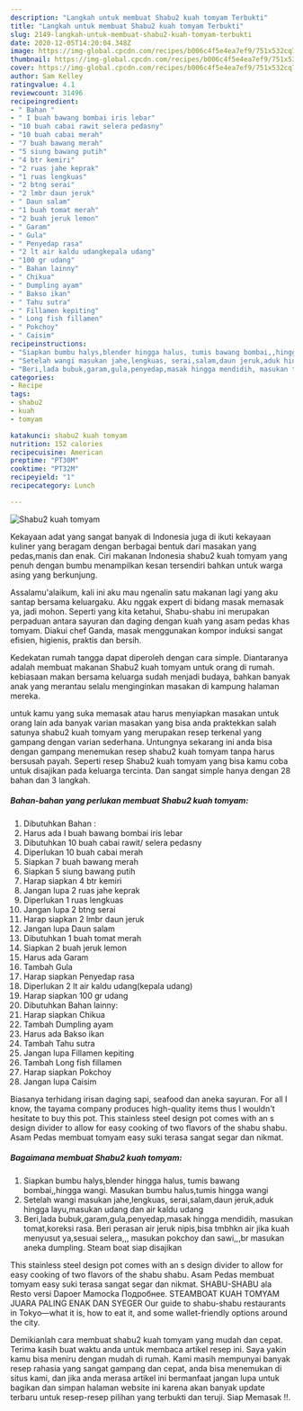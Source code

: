 ```yaml
---
description: "Langkah untuk membuat Shabu2 kuah tomyam Terbukti"
title: "Langkah untuk membuat Shabu2 kuah tomyam Terbukti"
slug: 2149-langkah-untuk-membuat-shabu2-kuah-tomyam-terbukti
date: 2020-12-05T14:20:04.348Z
image: https://img-global.cpcdn.com/recipes/b006c4f5e4ea7ef9/751x532cq70/shabu2-kuah-tomyam-foto-resep-utama.jpg
thumbnail: https://img-global.cpcdn.com/recipes/b006c4f5e4ea7ef9/751x532cq70/shabu2-kuah-tomyam-foto-resep-utama.jpg
cover: https://img-global.cpcdn.com/recipes/b006c4f5e4ea7ef9/751x532cq70/shabu2-kuah-tomyam-foto-resep-utama.jpg
author: Sam Kelley
ratingvalue: 4.1
reviewcount: 31496
recipeingredient:
- " Bahan "
- " I buah bawang bombai iris lebar"
- "10 buah cabai rawit selera pedasny"
- "10 buah cabai merah"
- "7 buah bawang merah"
- "5 siung bawang putih"
- "4 btr kemiri"
- "2 ruas jahe keprak"
- "1 ruas lengkuas"
- "2 btng serai"
- "2 lmbr daun jeruk"
- " Daun salam"
- "1 buah tomat merah"
- "2 buah jeruk lemon"
- " Garam"
- " Gula"
- " Penyedap rasa"
- "2 lt air kaldu udangkepala udang"
- "100 gr udang"
- " Bahan lainny"
- " Chikua"
- " Dumpling ayam"
- " Bakso ikan"
- " Tahu sutra"
- " Fillamen kepiting"
- " Long fish fillamen"
- " Pokchoy"
- " Caisim"
recipeinstructions:
- "Siapkan bumbu halys,blender hingga halus, tumis bawang bombai,,hingga wangi. Masukan bumbu halus,tumis hingga wangi"
- "Setelah wangi masukan jahe,lengkuas, serai,salam,daun jeruk,aduk hingga layu,masukan udang dan air kaldu udang"
- "Beri,lada bubuk,garam,gula,penyedap,masak hingga mendidih, masukan tomat,koreksi rasa. Beri perasan air jeruk nipis,bisa tmbhkn air jika kuah menyusut ya,sesuai selera,,, masukan pokchoy dan sawi,,,br masukan aneka dumpling. Steam boat siap disajikan"
categories:
- Recipe
tags:
- shabu2
- kuah
- tomyam

katakunci: shabu2 kuah tomyam 
nutrition: 152 calories
recipecuisine: American
preptime: "PT30M"
cooktime: "PT32M"
recipeyield: "1"
recipecategory: Lunch

---
```



![Shabu2 kuah tomyam](https://img-global.cpcdn.com/recipes/b006c4f5e4ea7ef9/751x532cq70/shabu2-kuah-tomyam-foto-resep-utama.jpg)

Kekayaan adat yang sangat banyak di Indonesia juga di ikuti kekayaan kuliner yang beragam dengan berbagai bentuk dari masakan yang pedas,manis dan enak. Ciri makanan Indonesia shabu2 kuah tomyam yang penuh dengan bumbu menampilkan kesan tersendiri bahkan untuk warga asing yang berkunjung.


Assalamu&#39;alaikum, kali ini aku mau ngenalin satu makanan lagi yang aku santap bersama keluargaku. Aku nggak expert di bidang masak memasak ya, jadi mohon. Seperti yang kita ketahui, Shabu-shabu ini merupakan perpaduan antara sayuran dan daging dengan kuah yang asam pedas khas tomyam. Diakui chef Ganda, masak menggunakan kompor induksi sangat efisien, higienis, praktis dan bersih.

Kedekatan rumah tangga dapat diperoleh dengan cara simple. Diantaranya adalah membuat makanan Shabu2 kuah tomyam untuk orang di rumah. kebiasaan makan bersama keluarga sudah menjadi budaya, bahkan banyak anak yang merantau selalu menginginkan masakan di kampung halaman mereka.

untuk kamu yang suka memasak atau harus menyiapkan masakan untuk orang lain ada banyak varian masakan yang bisa anda praktekkan salah satunya shabu2 kuah tomyam yang merupakan resep terkenal yang gampang dengan varian sederhana. Untungnya sekarang ini anda bisa dengan gampang menemukan resep shabu2 kuah tomyam tanpa harus bersusah payah.
Seperti resep Shabu2 kuah tomyam yang bisa kamu coba untuk disajikan pada keluarga tercinta. Dan sangat simple hanya dengan 28 bahan dan 3 langkah.


<!--inarticleads1-->

##### Bahan-bahan yang perlukan membuat Shabu2 kuah tomyam:

1. Dibutuhkan  Bahan :
1. Harus ada  I buah bawang bombai iris lebar
1. Dibutuhkan 10 buah cabai rawit/ selera pedasny
1. Diperlukan 10 buah cabai merah
1. Siapkan 7 buah bawang merah
1. Siapkan 5 siung bawang putih
1. Harap siapkan 4 btr kemiri
1. Jangan lupa 2 ruas jahe keprak
1. Diperlukan 1 ruas lengkuas
1. Jangan lupa 2 btng serai
1. Harap siapkan 2 lmbr daun jeruk
1. Jangan lupa  Daun salam
1. Dibutuhkan 1 buah tomat merah
1. Siapkan 2 buah jeruk lemon
1. Harus ada  Garam
1. Tambah  Gula
1. Harap siapkan  Penyedap rasa
1. Diperlukan 2 lt air kaldu udang(kepala udang)
1. Harap siapkan 100 gr udang
1. Dibutuhkan  Bahan lainny:
1. Harap siapkan  Chikua
1. Tambah  Dumpling ayam
1. Harus ada  Bakso ikan
1. Tambah  Tahu sutra
1. Jangan lupa  Fillamen kepiting
1. Tambah  Long fish fillamen
1. Harap siapkan  Pokchoy
1. Jangan lupa  Caisim


Biasanya terhidang irisan daging sapi, seafood dan aneka sayuran. For all I know, the tayama company produces high-quality items thus I wouldn&#39;t hesitate to buy this pot. This stainless steel design pot comes with an s design divider to allow for easy cooking of two flavors of the shabu shabu. Asam Pedas membuat tomyam easy suki terasa sangat segar dan nikmat. 

<!--inarticleads2-->

##### Bagaimana membuat  Shabu2 kuah tomyam:

1. Siapkan bumbu halys,blender hingga halus, tumis bawang bombai,,hingga wangi. Masukan bumbu halus,tumis hingga wangi
1. Setelah wangi masukan jahe,lengkuas, serai,salam,daun jeruk,aduk hingga layu,masukan udang dan air kaldu udang
1. Beri,lada bubuk,garam,gula,penyedap,masak hingga mendidih, masukan tomat,koreksi rasa. Beri perasan air jeruk nipis,bisa tmbhkn air jika kuah menyusut ya,sesuai selera,,, masukan pokchoy dan sawi,,,br masukan aneka dumpling. Steam boat siap disajikan


This stainless steel design pot comes with an s design divider to allow for easy cooking of two flavors of the shabu shabu. Asam Pedas membuat tomyam easy suki terasa sangat segar dan nikmat. SHABU-SHABU ala Resto versi Dapoer Mamocka Подробнее. STEAMBOAT KUAH TOMYAM JUARA PALING ENAK DAN SYEGER Our guide to shabu-shabu restaurants in Tokyo—what it is, how to eat it, and some wallet-friendly options around the city. 

Demikianlah cara membuat shabu2 kuah tomyam yang mudah dan cepat. Terima kasih buat waktu anda untuk membaca artikel resep ini. Saya yakin kamu bisa meniru dengan mudah di rumah. Kami masih mempunyai banyak resep rahasia yang sangat gampang dan cepat, anda bisa menemukan di situs kami, dan jika anda merasa artikel ini bermanfaat jangan lupa untuk bagikan dan simpan halaman website ini karena akan banyak update terbaru untuk resep-resep pilihan yang terbukti dan teruji. Siap Memasak !!. 
